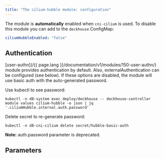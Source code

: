 ```yaml
---
title: "The cilium-hubble module: configuration"
---
```


The module is **automatically** enabled when `cni-cilium` is used.
To disable this module you can add to the `deckhouse` ConfigMap:

```yaml
ciliumHubbleEnabled: "false"
```

## Authentication

[user-authn](/{{ page.lang }}/documentation/v1/modules/150-user-authn/) module provides authentication by default. Also, externalAuthentication can be configured (see below).
If these options are disabled, the module will use basic auth with the auto-generated password.

Use kubectl to see password:

```shell
kubectl -n d8-system exec deploy/deckhouse -- deckhouse-controller module values cilium-hubble -o json | jq '.ciliumHubble.internal.auth.password'
```

Delete secret to re-generate password:

```shell
kubectl -n d8-cni-cilium delete secret/hubble-basic-auth
```

**Note:** auth.password parameter is deprecated.

## Parameters

<!-- SCHEMA -->
